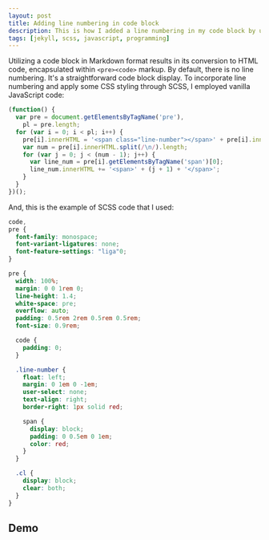 ```yaml
---
layout: post
title: Adding line numbering in code block
description: This is how I added a line numbering in my code block by using a few lines of vanilla JavaScript and some SCSS for styling.
tags: [jekyll, scss, javascript, programming]
---
```


Utilizing a code block in Markdown format results in its conversion to HTML code, encapsulated within `<pre><code>` markup. By default, there is no line numbering. It's a straightforward code block display. To incorporate line numbering and apply some CSS styling through SCSS, I employed vanilla JavaScript code:

```js
(function() {
  var pre = document.getElementsByTagName('pre'),
    pl = pre.length;
  for (var i = 0; i < pl; i++) {
    pre[i].innerHTML = '<span class="line-number"></span>' + pre[i].innerHTML + '<span class="cl"></span>';
    var num = pre[i].innerHTML.split(/\n/).length;
    for (var j = 0; j < (num - 1); j++) {
      var line_num = pre[i].getElementsByTagName('span')[0];
      line_num.innerHTML += '<span>' + (j + 1) + '</span>';
    }
  }
})();
```

And, this is the example of SCSS code that I used:

```scss
code,
pre {
  font-family: monospace;
  font-variant-ligatures: none;
  font-feature-settings: "liga"0;
}

pre {
  width: 100%;
  margin: 0 0 1rem 0;
  line-height: 1.4;
  white-space: pre;
  overflow: auto;
  padding: 0.5rem 2rem 0.5rem 0.5rem;
  font-size: 0.9rem;

  code {
    padding: 0;
  }

  .line-number {
    float: left;
    margin: 0 1em 0 -1em;
    user-select: none;
    text-align: right;
    border-right: 1px solid red;

    span {
      display: block;
      padding: 0 0.5em 0 1em;
      color: red;
    }
  }

  .cl {
    display: block;
    clear: both;
  }
}
```

## Demo

<p><script async src="//jsfiddle.net/heiswayi/kqrt5wrL/embed/result/"></script></p>